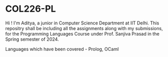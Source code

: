 # COL226-PL

Hi ! I'm Aditya, a junior in Computer Science Department at IIT Delhi.
This repositry shall be including all the assignments along with my submissions, for the Programming Languages Course under Prof. Sanjiva Prasad in the Spring semester of 2024.

Languages which have been covered - Prolog, OCaml
